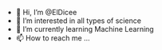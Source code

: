 - 👋 Hi, I’m @ElDicee
- 👀 I’m interested in all types of science
- 🌱 I’m currently learning Machine Learning
- 📫 How to reach me ...

<!---
ElDicee/ElDicee is a ✨ special ✨ repository because its `README.md` (this file) appears on your GitHub profile.
You can click the Preview link to take a look at your changes.
--->
